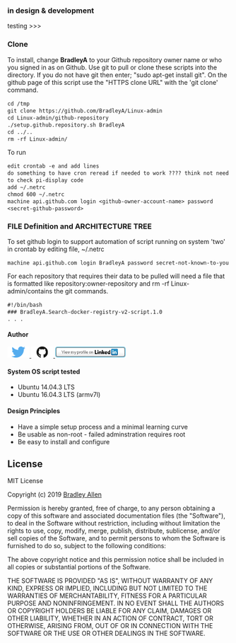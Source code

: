 ### in design & development

testing >>>
<!--#include file="NOTES" -->
 
### Clone

To install, change **BradleyA** to your Github repository owner name or who you signed in as on Github. Use git to pull or clone these scripts into the directory. If you do not have git then enter; "sudo apt-get install git". On the github page of this script use the "HTTPS clone URL" with the 'git clone' command.

    cd /tmp
    git clone https://github.com/BradleyA/Linux-admin
    cd Linux-admin/github-repository
    ./setup.github.repository.sh BradleyA
    cd ../..
    rm -rf Linux-admin/

To run
    
    edit crontab -e and add lines
    do something to have cron reread if needed to work ???? think not need to check pi-display code
    add ~/.netrc
    chmod 600 ~/.netrc
    machine api.github.com login <github-owner-account-name> password <secret-github-password>
    
    

### FILE Definition and ARCHITECTURE TREE

To set github login to support automation of script running on system 'two' in crontab by editing file, ~/.netrc

    machine api.github.com login BradleyA password secret-not-known-to-you

For each repository that requires their data to be pulled will need a file that is formatted like repository:owner-repository and rm -rf Linux-admin/contains the git commands.

    #!/bin/bash
    ###	BradleyA.Search-docker-registry-v2-script.1.0
    . . . 


#### Author
[<img id="twitter" src="../images/twitter.png" width="50" a="twitter.com/bradleyaustintx/">
](https://twitter.com/bradleyaustintx/)   [<img id="github" src="../images/github.png" width="50" a="https://github.com/BradleyA/">
](https://github.com/BradleyA/)    [<img src="../images/linkedin.png" style="max-width:100%;" >](https://www.linkedin.com/in/bradleyhallen)

#### System OS script tested
 * Ubuntu 14.04.3 LTS
 * Ubuntu 16.04.3 LTS (armv7l)

#### Design Principles
 * Have a simple setup process and a minimal learning curve
 * Be usable as non-root - failed adminstration requires root
 * Be easy to install and configure

## License
MIT License

Copyright (c) 2019  [Bradley Allen](https://www.linkedin.com/in/bradleyhallen)

Permission is hereby granted, free of charge, to any person obtaining a copy of this software and associated documentation files (the "Software"), to deal in the Software without restriction, including without limitation the rights to use, copy, modify, merge, publish, distribute, sublicense, and/or sell copies of the Software, and to permit persons to whom the Software is furnished to do so, subject to the following conditions:

The above copyright notice and this permission notice shall be included in all copies or substantial portions of the Software.

THE SOFTWARE IS PROVIDED "AS IS", WITHOUT WARRANTY OF ANY KIND, EXPRESS OR IMPLIED, INCLUDING BUT NOT LIMITED TO THE WARRANTIES OF MERCHANTABILITY, FITNESS FOR A PARTICULAR PURPOSE AND NONINFRINGEMENT. IN NO EVENT SHALL THE AUTHORS OR COPYRIGHT HOLDERS BE LIABLE FOR ANY CLAIM, DAMAGES OR OTHER LIABILITY, WHETHER IN AN ACTION OF CONTRACT, TORT OR OTHERWISE, ARISING FROM, OUT OF OR IN CONNECTION WITH THE SOFTWARE OR THE USE OR OTHER DEALINGS IN THE SOFTWARE.
